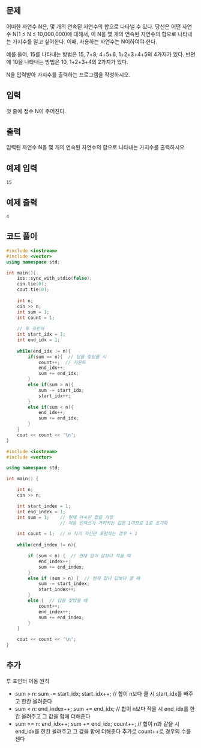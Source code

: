 ## 문제 
어떠한 자연수 N은, 몇 개의 연속된 자연수의 합으로 나타낼 수 있다. 당신은 어떤 자연수 N(1 ≤ N ≤ 10,000,000)에 대해서, 이 N을 몇 개의 연속된 자연수의 합으로 나타내는 가지수를 알고 싶어한다. 이때, 사용하는 자연수는 N이하여야 한다.

예를 들어, 15를 나타내는 방법은 15, 7+8, 4+5+6, 1+2+3+4+5의 4가지가 있다. 반면에 10을 나타내는 방법은 10, 1+2+3+4의 2가지가 있다.

N을 입력받아 가지수를 출력하는 프로그램을 작성하시오.
## 입력
첫 줄에 정수 N이 주어진다.


## 출력
입력된 자연수 N을 몇 개의 연속된 자연수의 합으로 나타내는 가지수를 출력하시오


## 예제 입력 
```
15
```

## 예제 출력  
```
4
```
## 코드 풀이
```c++
#include <iostream>
#include <vector>
using namespace std;

int main(){
    ios::sync_with_stdio(false);
    cin.tie(0);
    cout.tie(0);
    
    int n;
    cin >> n;
    int sum = 1;
    int count = 1;
    
    // 투 포인터
    int start_idx = 1;
    int end_idx = 1;
    
    while(end_idx != n){
        if(sum == n){  // 답을 찾았을 시 
            count++;  // 카운트
            end_idx++;  
            sum += end_idx;
        }
        else if(sum > n){
            sum -= start_idx;
            start_idx++;
        }
        else if(sum < n){
            end_idx++;
            sum += end_idx;
        }
    }
    cout << count << '\n';
}
```
```c++
#include <iostream>
#include <vector>

using namespace std;

int main() {

	int n;
	cin >> n;

	int start_index = 1;
	int end_index = 1;
	int sum = 1;    // 현재 연속된 합을 저장 
					// 처음 인덱스가 가리키는 값은 1이므로 1로 초기화

	int count = 1;  // n 자기 자신만 포함하는 경우 + 1
	
	while(end_index != n){

		if (sum < n) {  // 현재 합이 답보다 작을 때
			end_index++;
			sum += end_index;
		}
		else if (sum > n) {  // 현재 합이 답보다 클 때
			sum -= start_index;
			start_index++;
		}
		else {  // 답을 찾았을 때
			count++;
			end_index++;
			sum += end_index;
		}
	}

	cout << count << '\n';
}
```
## 추가
투 포인터 이동 원칙  
- sum > n: sum -= start_idx;  start_idx++;  // 합이 n보다 클 시 start_idx를 빼주고 한칸 올려준다
- sum < n: end_index++;  sum += end_idx;  // 합이 n보다 작을 시 end_idx를 한칸 올려주고 그 값을 합에 더해준다
- sum == n: end_idx++;  sum += end_idx;  count++;  // 합이 n과 같을 시 end_idx를 한칸 올려주고 그 값을 합에 더해준다 추가로 count++로 경우의 수를 센다
